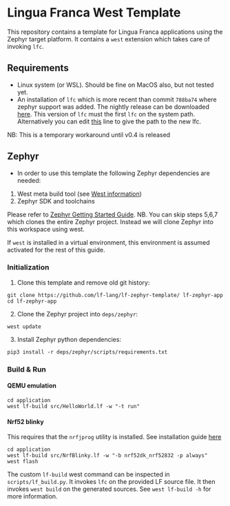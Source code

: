 # Lingua Franca West Template

This repository contains a template for Lingua Franca applications using the
Zephyr target platform. It contains a `west` extension which takes care of
invoking `lfc`.

## Requirements
- Linux system (or WSL). Should be fine on MacOS also, but not tested yet.
- An installation of `lfc` which is more recent than commit `788ba74` where
  zephyr support was added. The nightly release can be downloaded [here](https://github.com/lf-lang/lingua-franca/releases). This version of `lfc` must the first `lfc` on the system path. Alternatively you can edit [this](https://github.com/lf-lang/lf-west-template/blob/main/scripts/lf_build.py#L15) line to give the path to the new lfc.

NB: This is a temporary workaround until v0.4 is released
  
  
  
## Zephyr
- In order to use this template the following Zephyr dependencies are needed:
1. West meta build tool (see [West information](https://docs.zephyrproject.org/latest/develop/west/index.html))
2. Zephyr SDK and toolchains

Please refer to [Zephyr Getting Started Guide](https://docs.zephyrproject.org/latest/getting_started/index.html). NB. You can skip steps 5,6,7 which clones the entire Zephyr project. Instead we will clone Zephyr into this workspace using west.

If `west` is installed in a virtual environment, this environment is assumed activated for the rest of this guide.

### Initialization
1. Clone this template and remove old git history:

```
git clone https://github.com/lf-lang/lf-zephyr-template/ lf-zephyr-app
cd lf-zephyr-app
```

2. Clone the Zephyr project into `deps/zephyr`:

```
west update
```

3. Install Zephyr python dependencies:

```
pip3 install -r deps/zephyr/scripts/requirements.txt
```

### Build & Run

#### QEMU emulation
```
cd application
west lf-build src/HelloWorld.lf -w "-t run"
```

#### Nrf52 blinky

This requires that the `nrfjprog` utility is installed. See installation guide [here](https://www.nordicsemi.com/Products/Development-tools/nrf-command-line-tools/download)

```
cd application
west lf-build src/NrfBlinky.lf -w "-b nrf52dk_nrf52832 -p always"
west flash
```

The custom `lf-build` west command can be inspected in `scripts/lf_build.py`. It
invokes `lfc` on the provided LF source file. It then invokes `west build` on
the generated sources. See `west lf-build -h` for more information.
